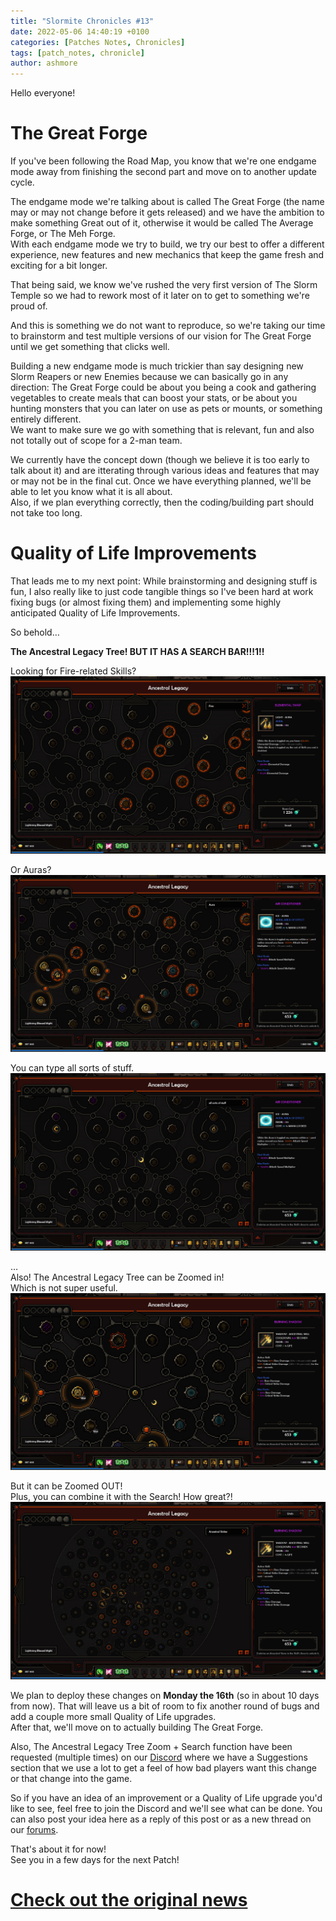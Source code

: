 ```yaml
---
title: "Slormite Chronicles #13"
date: 2022-05-06 14:40:19 +0100
categories: [Patches Notes, Chronicles]
tags: [patch_notes, chronicle]
author: ashmore
---
```

Hello everyone!   
  

The Great Forge
===============

  
If you've been following the Road Map, you know that we're one endgame mode away from finishing the second part and move on to another update cycle.  
  
The endgame mode we're talking about is called The Great Forge (the name may or may not change before it gets released) and we have the ambition to make something Great out of it, otherwise it would be called The Average Forge, or The Meh Forge.  
With each endgame mode we try to build, we try our best to offer a different experience, new features and new mechanics that keep the game fresh and exciting for a bit longer.  
  
That being said, we know we've rushed the very first version of The Slorm Temple so we had to rework most of it later on to get to something we're proud of.  
  
And this is something we do not want to reproduce, so we're taking our time to brainstorm and test multiple versions of our vision for The Great Forge until we get something that clicks well.  
  
Building a new endgame mode is much trickier than say designing new Slorm Reapers or new Enemies because we can basically go in any direction: The Great Forge could be about you being a cook and gathering vegetables to create meals that can boost your stats, or be about you hunting monsters that you can later on use as pets or mounts, or something entirely different.  
We want to make sure we go with something that is relevant, fun and also not totally out of scope for a 2-man team.  
  
We currently have the concept down (though we believe it is too early to talk about it) and are itterating through various ideas and features that may or may not be in the final cut. Once we have everything planned, we'll be able to let you know what it is all about.  
Also, if we plan everything correctly, then the coding/building part should not take too long.  
  

Quality of Life Improvements
============================

  
That leads me to my next point: While brainstorming and designing stuff is fun, I also really like to just code tangible things so I've been hard at work fixing bugs (or almost fixing them) and implementing some highly anticipated Quality of Life Improvements.  
  
So behold…  
  
**The Ancestral Legacy Tree! BUT IT HAS A SEARCH BAR!!!1!!**  
  
Looking for Fire-related Skills?  
![](/assets/patch_notes/64b693c337c5a44cc90d6de0a0dcc6f3953e6dba)  
  
Or Auras?  
![](/assets/patch_notes/c5577162154f5e375d2e7c5fe49df5fb6bbed3ad)  
  
You can type all sorts of stuff.  
![](/assets/patch_notes/27679a88f24aee057feefcca23e148d9394d9f9e)  
  
…  
Also! The Ancestral Legacy Tree can be Zoomed in!  
Which is not super useful.  
![](/assets/patch_notes/d5a14c22782f66d8fe0df80f0b9aafd07c75b285)  
  
But it can be Zoomed OUT!  
Plus, you can combine it with the Search! How great?!  
![](/assets/patch_notes/5ec349912006dda86e404f52a0ecc56cb1bcaf1a)  
  
We plan to deploy these changes on **Monday the 16th** (so in about 10 days from now). That will leave us a bit of room to fix another round of bugs and add a couple more small Quality of Life upgrades.  
After that, we'll move on to actually building The Great Forge.  
  
Also, The Ancestral Legacy Tree Zoom + Search function have been requested (multiple times) on our [Discord](https://discord.com/invite/tkYxSuB) where we have a Suggestions section that we use a lot to get a feel of how bad players want this change or that change into the game.  
  
So if you have an idea of an improvement or a Quality of Life upgrade you'd like to see, feel free to join the Discord and we'll see what can be done. You can also post your idea here as a reply of this post or as a new thread on our [forums](https://steamcommunity.com/app/1104280/discussions/).  
  
That's about it for now!  
See you in a few days for the next Patch!

# <a href="https://steamstore-a.akamaihd.net/news/externalpost/steam_community_announcements/4348799082193819936" target="_blank">Check out the original news</a>